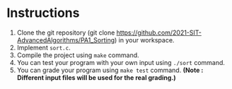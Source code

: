 # Instructions

1. Clone the git repository (git clone https://github.com/2021-SIT-AdvancedAlgorithms/PA1_Sorting) in your workspace.
1. Implement `sort.c`.
1. Compile the project using `make` command.
1. You can test your program with your own input using `./sort` command.
1. You can grade your program using `make test` command. **(Note : Different input files will be used for the real grading.)**
